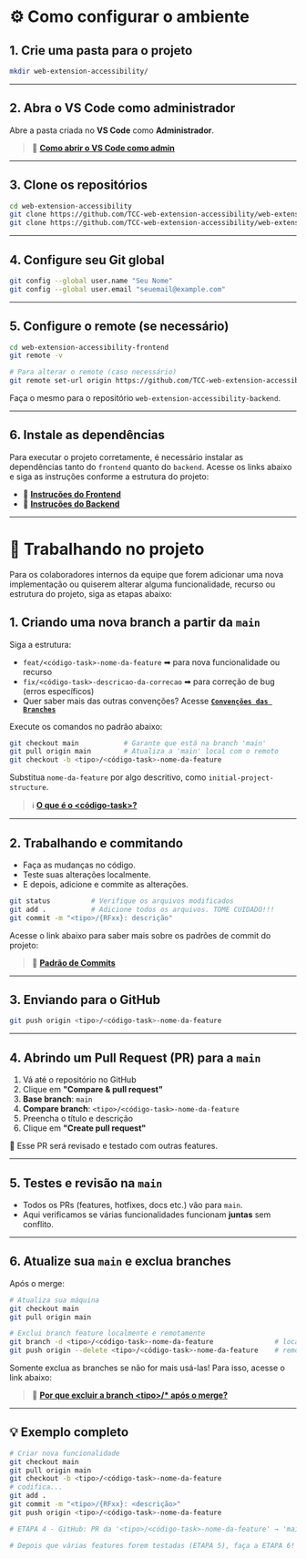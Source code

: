 # ⚙️ Como configurar o ambiente

## 1. Crie uma pasta para o projeto

```bash
mkdir web-extension-accessibility/
```

---

## 2. Abra o VS Code como administrador

Abre a pasta criada no **VS Code** como **Administrador**. 

> 🔗 <u>**[Como abrir o VS Code como admin](https://github.com/TCC-web-extension-accessibility/.github/tree/main/OUTROS%20MATERIAIS%20-%20GERAL/ABRIR%20O%20VS%20CODE%20COMO%20ADMIN#abrir-o-vs-code-como-admin)**</u>

---

## 3. Clone os repositórios

```bash
cd web-extension-accessibility
git clone https://github.com/TCC-web-extension-accessibility/web-extension-accessibility-frontend.git
git clone https://github.com/TCC-web-extension-accessibility/web-extension-accessibility-backend.git
```

---

## 4. Configure seu Git global

```bash
git config --global user.name "Seu Nome"
git config --global user.email "seuemail@example.com"
```

---

## 5. Configure o remote (se necessário)

```bash
cd web-extension-accessibility-frontend
git remote -v

# Para alterar o remote (caso necessário)
git remote set-url origin https://github.com/TCC-web-extension-accessibility/web-extension-accessibility-frontend.git
```

Faça o mesmo para o repositório `web-extension-accessibility-backend`.

---

## 6. Instale as dependências

Para executar o projeto corretamente, é necessário instalar as dependências tanto do `frontend` quanto do `backend`. Acesse os links abaixo e siga as instruções conforme a estrutura do projeto:

- 📁 <u>**[Instruções do Frontend](https://github.com/TCC-web-extension-accessibility/web-extension-accessibility-frontend?tab=readme-ov-file#web-extension-accessibility-frontend)**</u>
- 📁 <u>**[Instruções do Backend](https://github.com/TCC-web-extension-accessibility/web-extension-accessibility-backend?tab=readme-ov-file#web-extension-accessibility-backend)**</u>

---

# 🚀 Trabalhando no projeto

Para os colaboradores internos da equipe que forem adicionar uma nova implementação ou quiserem alterar alguma funcionalidade, recurso ou estrutura do projeto, siga as etapas abaixo:

## 1. Criando uma nova branch a partir da `main`

Siga a estrutura:

- `feat/<código-task>-nome-da-feature` ➡ para nova funcionalidade ou recurso
- `fix/<código-task>-descricao-da-correcao` ➡ para correção de bug (erros específicos)
- Quer saber mais das outras convenções? Acesse <u>**[`Convenções das Branches`](https://github.com/TCC-web-extension-accessibility/.github/tree/main/OUTROS%20MATERIAIS%20-%20GERAL/CONVEN%C3%87%C3%95ES%20DAS%20BRANCHES#conven%C3%A7%C3%B5es-das-branches)**</u>

Execute os comandos no padrão abaixo:

```bash
git checkout main           # Garante que está na branch 'main'
git pull origin main        # Atualiza a 'main' local com o remoto
git checkout -b <tipo>/<código-task>-nome-da-feature
```

Substitua `nome-da-feature` por algo descritivo, como `initial-project-structure`.

> :information_source: <u>**[O que é o &lt;código-task&gt;?](https://github.com/TCC-web-extension-accessibility/.github/tree/main/OUTROS%20MATERIAIS%20-%20GERAL/O%20QUE%20%C3%89%20O%20C%C3%93DIGO-TASK#o-que-%C3%A9-o-c%C3%B3digo-task)**</u>

---

## 2. Trabalhando e commitando

- Faça as mudanças no código.
- Teste suas alterações localmente.
- E depois, adicione e commite as alterações.

```bash
git status          # Verifique os arquivos modificados
git add .           # Adicione todos os arquivos. TOME CUIDADO!!!
git commit -m "<tipo>/{RFxx}: descrição"
```

Acesse o link abaixo para saber mais sobre os padrões de commit do projeto:

> :blue_book: <u>**[Padrão de Commits](https://github.com/TCC-web-extension-accessibility/.github/tree/main/OUTROS%20MATERIAIS%20-%20GERAL/PADR%C3%83O%20DE%20COMMITS#padr%C3%A3o-de-commits)**</u>

---

## 3. Enviando para o GitHub

```bash
git push origin <tipo>/<código-task>-nome-da-feature
```

---

## **4. Abrindo um Pull Request (PR) para a `main`**

1. Vá até o repositório no GitHub
2. Clique em **"Compare & pull request"**
3. **Base branch**: `main`
4. **Compare branch**: `<tipo>/<código-task>-nome-da-feature`
5. Preencha o título e descrição
6. Clique em **"Create pull request"**

🎯 Esse PR será revisado e testado com outras features.

---

## **5. Testes e revisão na `main`**

- Todos os PRs (features, hotfixes, docs etc.) vão para `main`.
- Aqui verificamos se várias funcionalidades funcionam **juntas** sem conflito.

---


## **6. Atualize sua `main` e exclua branches**

Após o merge:

```bash
# Atualiza sua máquina
git checkout main
git pull origin main

# Exclui branch feature localmente e remotamente
git branch -d <tipo>/<código-task>-nome-da-feature               # local
git push origin --delete <tipo>/<código-task>-nome-da-feature    # remoto
```

Somente exclua as branches se não for mais usá-las! Para isso, acesse o link abaixo:

> :soap: <u>**[Por que excluir a branch &lt;tipo&gt;/* após o merge?](https://github.com/TCC-web-extension-accessibility/.github/tree/main/OUTROS%20MATERIAIS%20-%20GERAL/PORQUE%20EXCLUIR%20A%20BRANCH%20DE%20DESENVOLVIMENTO%20AP%C3%93S%20O%20MERGE#por-que-excluir-a-branch-tipo-ap%C3%B3s-o-merge)**</u>

---

## 💡 Exemplo completo

```bash
# Criar nova funcionalidade
git checkout main
git pull origin main
git checkout -b <tipo>/<código-task>-nome-da-feature
# codifica...
git add .
git commit -m "<tipo>/{RFxx}: <descrição>"
git push origin <tipo>/<código-task>-nome-da-feature

# ETAPA 4 - GitHub: PR da '<tipo>/<código-task>-nome-da-feature' → 'main'

# Depois que várias features forem testadas (ETAPA 5), faça a ETAPA 6!
```

